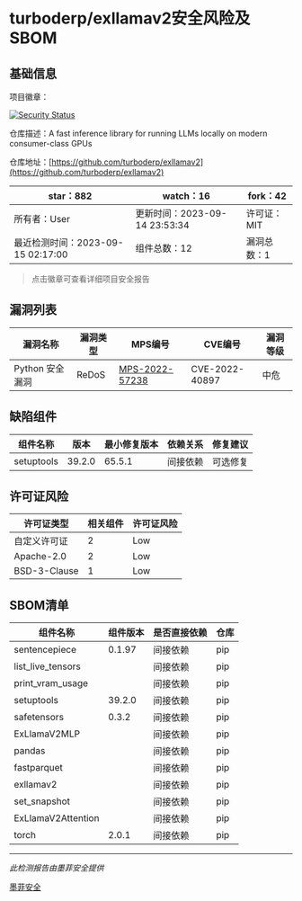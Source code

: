 # turboderp/exllamav2安全风险及SBOM

## 基础信息

项目徽章：

[![Security Status](https://www.murphysec.com/platform3/v31/badge/1702385948373417984.svg)](https://www.murphysec.com/console/report/1702385948193062912/1702385948373417984)

仓库描述：A fast inference library for running LLMs locally on modern consumer-class GPUs

仓库地址：[https://github.com/turboderp/exllamav2](https://github.com/turboderp/exllamav2)

| star：882 | watch：16 | fork：42 |
| ----------- | -------------- | ------------ |
| 所有者：User | 更新时间：2023-09-14 23:53:34 | 许可证：MIT |
| 最近检测时间：2023-09-15 02:17:00 | 组件总数：12 | 漏洞总数：1 |

> 点击徽章可查看详细项目安全报告



## 漏洞列表

| 漏洞名称 | 漏洞类型 | MPS编号 | CVE编号 | 漏洞等级 |
| ------- | ------ | ------- | ------ | ----- |
|Python 安全漏洞|ReDoS|[MPS-2022-57238](https://www.oscs1024.com/hd/MPS-2022-57238)|CVE-2022-40897|中危|




## 缺陷组件

| 组件名称 | 版本 | 最小修复版本 | 依赖关系 | 修复建议 |
| -------- | ---- | ------------ | -------- | -------- |
|setuptools|39.2.0|65.5.1|间接依赖|可选修复|C:0|H:0|M:1|L:0|




## 许可证风险

| 许可证类型 | 相关组件 | 许可证风险 |
| ---------- | -------- | ---------- |
|自定义许可证|2|Low|
|Apache-2.0|2|Low|
|BSD-3-Clause|1|Low|




## SBOM清单

| 组件名称 | 组件版本 | 是否直接依赖 | 仓库 |
| -------- | -------- | ------------ | ---- |
|sentencepiece|0.1.97|间接依赖|pip|
|list_live_tensors||间接依赖|pip|
|print_vram_usage||间接依赖|pip|
|setuptools|39.2.0|间接依赖|pip|
|safetensors|0.3.2|间接依赖|pip|
|ExLlamaV2MLP||间接依赖|pip|
|pandas||间接依赖|pip|
|fastparquet||间接依赖|pip|
|exllamav2||间接依赖|pip|
|set_snapshot||间接依赖|pip|
|ExLlamaV2Attention||间接依赖|pip|
|torch|2.0.1|间接依赖|pip|


------

*此检测报告由墨菲安全提供*

[墨菲安全](www.murphysec.com)